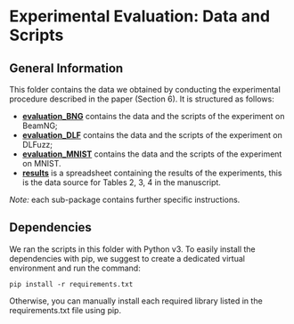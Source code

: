 # Experimental Evaluation: Data and Scripts #

## General Information ##

This folder contains the data we obtained by conducting the experimental procedure described in the paper (Section 6).
It is structured as follows:
* [__evaluation_BNG__](https://github.com/testingautomated-usi/fse20/tree/master/submissions/available/experiments/evaluation_BEAMNG) contains the data and the scripts of the experiment on BeamNG;
* [__evaluation_DLF__](https://github.com/testingautomated-usi/fse20/tree/master/submissions/available/experiments/evaluation_DLF) contains the data and the scripts of the experiment on DLFuzz;
* [__evaluation_MNIST__](https://github.com/testingautomated-usi/fse20/tree/master/submissions/available/experiments/evaluation_MNIST) contains the data and the scripts of the experiment on MNIST.
* [__results__](https://github.com/testingautomated-usi/fse20/blob/master/submissions/available/experiments/results.xlsx) is a spreadsheet containing the results of the experiments, this is the data source for Tables 2, 3, 4 in the manuscript.

_Note:_ each sub-package contains further specific instructions.

## Dependencies ##

We ran the scripts in this folder with Python v3.
To easily install the dependencies with pip, we suggest to create a dedicated virtual environment and run the command:

`pip install -r requirements.txt`

Otherwise, you can manually install each required library listed in the requirements.txt file using pip.
